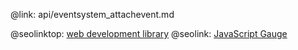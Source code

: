 @link: api/eventsystem_attachevent.md

@seolinktop: [web development library](https://webix.com)
@seolink: [JavaScript Gauge ](https://webix.com/widget/gage/)